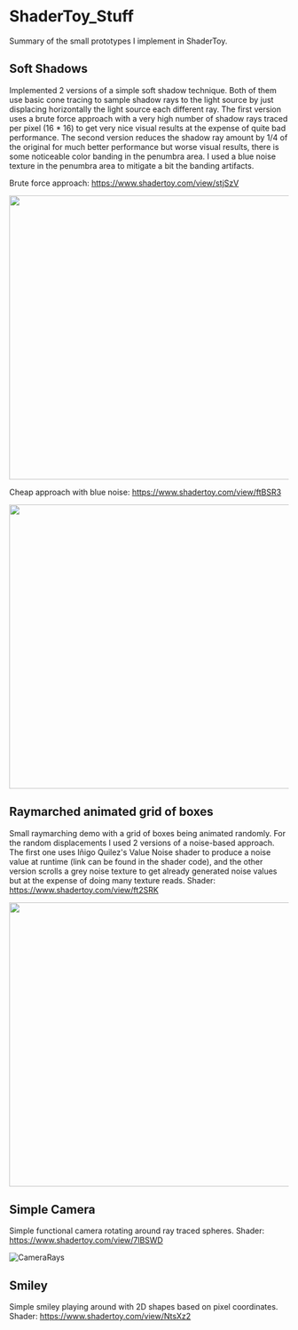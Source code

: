 # ShaderToy_Stuff
Summary of the small prototypes I implement in ShaderToy.



## Soft Shadows 
Implemented 2 versions of a simple soft shadow technique. Both of them use basic cone tracing to sample shadow rays to the light source by just displacing horizontally the light source each different ray. 
The first version uses a brute force approach with a very high number of shadow rays traced per pixel (16 * 16) to get very nice visual results at the expense of quite bad performance.
The second version reduces the shadow ray amount by 1/4 of the original for much better performance but worse visual results, there is some noticeable color banding in the penumbra area. I used a blue noise texture in the penumbra area to mitigate a bit the banding artifacts.

Brute force approach:
https://www.shadertoy.com/view/stjSzV

<img src="https://user-images.githubusercontent.com/17479836/128628616-77be88ce-3fa9-4138-bcc1-a679cd4a6822.PNG"  width="512" height="512">

Cheap approach with blue noise:
https://www.shadertoy.com/view/ftBSR3

<img src="https://user-images.githubusercontent.com/17479836/128628648-fb661c3d-86bf-478a-96a8-292688b0eb75.PNG"  width="512" height="512">


## Raymarched animated grid of boxes
Small raymarching demo with a grid of boxes being animated randomly. For the random displacements I used 2 versions of a noise-based approach. The first one uses Iñigo Quilez's Value Noise shader to produce a noise value at runtime (link can be found in the shader code), and the other version scrolls a grey noise texture to get already generated noise values but at the expense of doing many texture reads.
Shader: 
https://www.shadertoy.com/view/ft2SRK

<img src="https://user-images.githubusercontent.com/17479836/128628879-c9cc5700-e470-474f-baa9-834a29cce537.PNG"  width="512" height="512">


## Simple Camera
Simple functional camera rotating around ray traced spheres.
Shader:
https://www.shadertoy.com/view/7lBSWD

![CameraRays](https://user-images.githubusercontent.com/17479836/128629029-18560e5e-32e1-469a-9913-bc3fe7f20fe9.PNG)


## Smiley
Simple smiley playing around with 2D shapes based on pixel coordinates.
Shader:
https://www.shadertoy.com/view/NtsXz2
